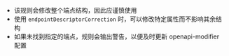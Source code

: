 - 该规则会修改整个端点结构，因此应谨慎使用
- 使用 `endpointDescriptorCorrection` 时，可以修改特定属性而不影响其余结构
- 如果未找到指定的端点，规则会输出警告，以便及时更新 openapi-modifier 配置 